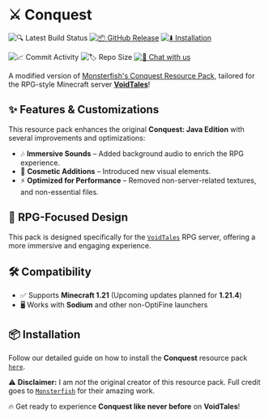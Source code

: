 # ⚔️ Conquest  

![🔍 Latest Build Status](https://img.shields.io/github/actions/workflow/status/Hyphonic/Conquest/Build.yml?branch=1.21&style=flat&label=%F0%9F%94%8D%20Latest%20Build%20Status&labelColor=black)
[![📦 GitHub Release](https://img.shields.io/github/v/release/Hyphonic/Conquest?include_prereleases&style=flat&logo=github&labelColor=black&color=white)](https://github.com/Hyphonic/Conquest/releases)
[![⬇️ Installation](https://img.shields.io/badge/How_to-install-8ca1af?style=flat&logo=readthedocs&labelColor=black&color=white)](./How%20to%20install.md)

![📈 Commit Activity](https://img.shields.io/github/commit-activity/m/Hyphonic/Conquest?style=flat&label=%F0%9F%93%88%20Commit%20Activity&labelColor=black&color=white)
![🏷️ Repo Size](https://img.shields.io/github/repo-size/Hyphonic/Conquest?style=flat&label=%F0%9F%8F%B7%EF%B8%8F%20Repo%20Size&labelColor=black&color=white)
[![💬 Chat with us](https://img.shields.io/discord/1264616683671388252?style=flat&label=%F0%9F%92%AC%20Chat%20with%20us&labelColor=black&color=white)](https://discord.gg/a526aRaMxh)

A modified version of [Monsterfish's Conquest Resource Pack](https://conquestreforged.com/conquest-pack), tailored for the RPG-style Minecraft server [**VoidTales**](https://web.voidtales.win/)!  

## ✨ Features & Customizations  

This resource pack enhances the original **Conquest: Java Edition** with several improvements and optimizations:  

- 🎶 **Immersive Sounds** – Added background audio to enrich the RPG experience.  
- 🎨 **Cosmetic Additions** – Introduced new visual elements.  
- ⚡ **Optimized for Performance** – Removed non-server-related textures, and non-essential files.

## 🏰 RPG-Focused Design  

This pack is designed specifically for the [`VoidTales`](https://web.voidtales.win/) RPG server, offering a more immersive and engaging experience.

## 🛠️ Compatibility  

- ✅ Supports **Minecraft 1.21** (Upcoming updates planned for **1.21.4**)  
- 🖥️ Works with **Sodium** and other non-OptiFine launchers  

## 📦 Installation  

Follow our detailed guide on how to install the **Conquest** resource pack [`here`](./How%20to%20install.md).

⚠️ **Disclaimer:** I am *not* the original creator of this resource pack. Full credit goes to [`Monsterfish`](https://www.curseforge.com/members/monsterfish_/projects) for their amazing work.  

🔥 Get ready to experience **Conquest like never before** on **VoidTales**!  
